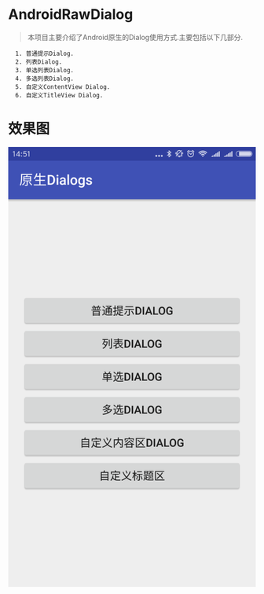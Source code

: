 # AndroidRawDialog
> 本项目主要介绍了Android原生的Dialog使用方式.主要包括以下几部分.
```
  1. 普通提示Dialog.
  2. 列表Dialog.
  3. 单选列表Dialog.
  4. 多选列表Dialog.
  5. 自定义ContentView Dialog.
  6. 自定义TitleView Dialog.
```
# 效果图
![](https://github.com/RichardFrankios/AndroidRawDialog/blob/master/screencut/Screenshot_2016-12-09-14-51-59-636_sample.wsj.com.png)














